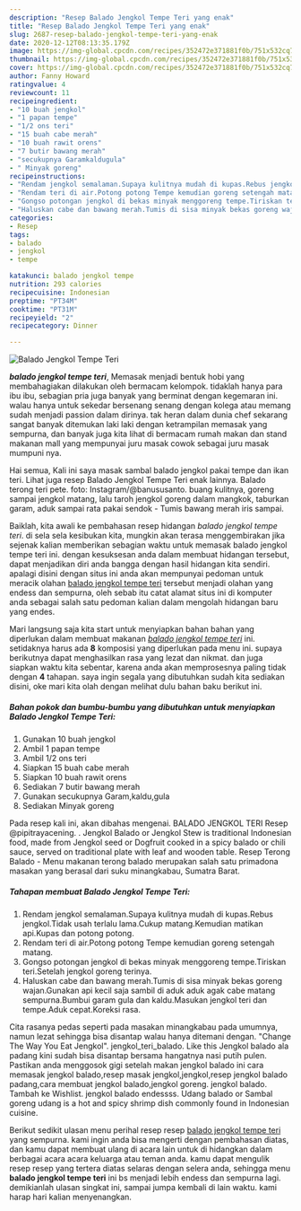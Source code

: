 ```yaml
---
description: "Resep Balado Jengkol Tempe Teri yang enak"
title: "Resep Balado Jengkol Tempe Teri yang enak"
slug: 2687-resep-balado-jengkol-tempe-teri-yang-enak
date: 2020-12-12T08:13:35.179Z
image: https://img-global.cpcdn.com/recipes/352472e371881f0b/751x532cq70/balado-jengkol-tempe-teri-foto-resep-utama.jpg
thumbnail: https://img-global.cpcdn.com/recipes/352472e371881f0b/751x532cq70/balado-jengkol-tempe-teri-foto-resep-utama.jpg
cover: https://img-global.cpcdn.com/recipes/352472e371881f0b/751x532cq70/balado-jengkol-tempe-teri-foto-resep-utama.jpg
author: Fanny Howard
ratingvalue: 4
reviewcount: 11
recipeingredient:
- "10 buah jengkol"
- "1 papan tempe"
- "1/2 ons teri"
- "15 buah cabe merah"
- "10 buah rawit orens"
- "7 butir bawang merah"
- "secukupnya Garamkaldugula"
- " Minyak goreng"
recipeinstructions:
- "Rendam jengkol semalaman.Supaya kulitnya mudah di kupas.Rebus jengkol.Tidak usah terlalu lama.Cukup matang.Kemudian matikan api.Kupas dan potong potong."
- "Rendam teri di air.Potong potong Tempe kemudian goreng setengah matang."
- "Gongso potongan jengkol di bekas minyak menggoreng tempe.Tiriskan teri.Setelah jengkol goreng terinya."
- "Haluskan cabe dan bawang merah.Tumis di sisa minyak bekas goreng wajan.Gunakan api kecil saja sambil di aduk aduk agak cabe matang sempurna.Bumbui garam gula dan kaldu.Masukan jengkol teri dan tempe.Aduk cepat.Koreksi rasa."
categories:
- Resep
tags:
- balado
- jengkol
- tempe

katakunci: balado jengkol tempe 
nutrition: 293 calories
recipecuisine: Indonesian
preptime: "PT34M"
cooktime: "PT31M"
recipeyield: "2"
recipecategory: Dinner

---
```



![Balado Jengkol Tempe Teri](https://img-global.cpcdn.com/recipes/352472e371881f0b/751x532cq70/balado-jengkol-tempe-teri-foto-resep-utama.jpg)

<b><i>balado jengkol tempe teri</i></b>, Memasak menjadi bentuk hobi yang membahagiakan dilakukan oleh bermacam kelompok. tidaklah hanya para ibu ibu, sebagian pria juga banyak yang berminat dengan kegemaran ini. walau hanya untuk sekedar bersenang senang dengan kolega atau memang sudah menjadi passion dalam dirinya. tak heran dalam dunia chef sekarang sangat banyak ditemukan laki laki dengan ketrampilan memasak yang sempurna, dan banyak juga kita lihat di bermacam rumah makan dan stand makanan mall yang mempunyai juru masak cowok sebagai juru masak mumpuni nya.

Hai semua, Kali ini saya masak sambal balado jengkol pakai tempe dan ikan teri. Lihat juga resep Balado Jengkol Tempe Teri enak lainnya. Balado terong teri pete. foto: Instagram/@banususanto. buang kulitnya, goreng sampai jengkol matang, lalu taroh jengkol goreng dalam mangkok, taburkan garam, aduk sampai rata pakai sendok - Tumis bawang merah iris sampai.

Baiklah, kita awali ke pembahasan resep hidangan <i>balado jengkol tempe teri</i>. di sela sela kesibukan kita, mungkin akan terasa menggembirakan jika sejenak kalian memberikan sebagian waktu untuk memasak balado jengkol tempe teri ini. dengan kesuksesan anda dalam membuat hidangan tersebut, dapat menjadikan diri anda bangga dengan hasil hidangan kita sendiri. apalagi disini dengan situs ini anda akan mempunyai pedoman untuk meracik olahan <u>balado jengkol tempe teri</u> tersebut menjadi olahan yang endess dan sempurna, oleh sebab itu catat alamat situs ini di komputer anda sebagai salah satu pedoman kalian dalam mengolah hidangan baru yang endes.


Mari langsung saja kita start untuk menyiapkan bahan bahan yang diperlukan dalam membuat makanan <u><i>balado jengkol tempe teri</i></u> ini. setidaknya harus ada <b>8</b> komposisi yang diperlukan pada menu ini. supaya berikutnya dapat menghasilkan rasa yang lezat dan nikmat. dan juga siapkan waktu kita sebentar, karena anda akan memprosesnya paling tidak dengan <b>4</b> tahapan. saya ingin segala yang dibutuhkan sudah kita sediakan disini, oke mari kita olah dengan melihat dulu bahan baku berikut ini.

<!--inarticleads1-->

##### Bahan pokok dan bumbu-bumbu yang dibutuhkan untuk menyiapkan Balado Jengkol Tempe Teri:

1. Gunakan 10 buah jengkol
1. Ambil 1 papan tempe
1. Ambil 1/2 ons teri
1. Siapkan 15 buah cabe merah
1. Siapkan 10 buah rawit orens
1. Sediakan 7 butir bawang merah
1. Gunakan secukupnya Garam,kaldu,gula
1. Sediakan  Minyak goreng


Pada resep kali ini, akan dibahas mengenai. BALADO JENGKOL TERI Resep @pipitrayacening. . Jengkol Balado or Jengkol Stew is traditional Indonesian food, made from Jengkol seed or Dogfruit cooked in a spicy balado or chili sauce, served on traditional plate with leaf and wooden table. Resep Terong Balado - Menu makanan terong balado merupakan salah satu primadona masakan yang berasal dari suku minangkabau, Sumatra Barat. 

<!--inarticleads2-->

##### Tahapan membuat Balado Jengkol Tempe Teri:

1. Rendam jengkol semalaman.Supaya kulitnya mudah di kupas.Rebus jengkol.Tidak usah terlalu lama.Cukup matang.Kemudian matikan api.Kupas dan potong potong.
1. Rendam teri di air.Potong potong Tempe kemudian goreng setengah matang.
1. Gongso potongan jengkol di bekas minyak menggoreng tempe.Tiriskan teri.Setelah jengkol goreng terinya.
1. Haluskan cabe dan bawang merah.Tumis di sisa minyak bekas goreng wajan.Gunakan api kecil saja sambil di aduk aduk agak cabe matang sempurna.Bumbui garam gula dan kaldu.Masukan jengkol teri dan tempe.Aduk cepat.Koreksi rasa.


Cita rasanya pedas seperti pada masakan minangkabau pada umumnya, namun lezat sehingga bisa disantap walau hanya ditemani dengan. &#34;Change The Way You Eat Jengkol&#34;. jengkol_teri_balado. Like this Jengkol balado ala padang kini sudah bisa disantap bersama hangatnya nasi putih pulen. Pastikan anda menggosok gigi setelah makan jengkol balado ini cara memasak jengkol balado,resep masak jengkol,jengkol,resep jengkol balado padang,cara membuat jengkol balado,jengkol goreng. jengkol balado. Tambah ke Wishlist. jengkol balado endessss. Udang balado or Sambal goreng udang is a hot and spicy shrimp dish commonly found in Indonesian cuisine. 

Berikut sedikit ulasan menu perihal resep resep <u>balado jengkol tempe teri</u> yang sempurna. kami ingin anda bisa mengerti dengan pembahasan diatas, dan kamu dapat membuat ulang di acara lain untuk di hidangkan dalam berbagai acara acara keluarga atau teman anda. kamu dapat mengulik resep resep yang tertera diatas selaras dengan selera anda, sehingga menu <b>balado jengkol tempe teri</b> ini bs menjadi lebih endess dan sempurna lagi. demikianlah ulasan singkat ini, sampai jumpa kembali di lain waktu. kami harap hari kalian menyenangkan.
